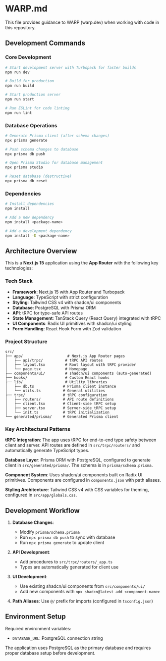# WARP.md

This file provides guidance to WARP (warp.dev) when working with code in this repository.

## Development Commands

### Core Development
```bash
# Start development server with Turbopack for faster builds
npm run dev

# Build for production
npm run build

# Start production server
npm run start

# Run ESLint for code linting
npm run lint
```

### Database Operations
```bash
# Generate Prisma client (after schema changes)
npx prisma generate

# Push schema changes to database
npx prisma db push

# Open Prisma Studio for database management
npx prisma studio

# Reset database (destructive)
npx prisma db reset
```

### Dependencies
```bash
# Install dependencies
npm install

# Add a new dependency
npm install <package-name>

# Add a development dependency
npm install -D <package-name>
```

## Architecture Overview

This is a **Next.js 15** application using the **App Router** with the following key technologies:

### Tech Stack
- **Framework**: Next.js 15 with App Router and Turbopack
- **Language**: TypeScript with strict configuration
- **Styling**: Tailwind CSS v4 with shadcn/ui components
- **Database**: PostgreSQL with Prisma ORM
- **API**: tRPC for type-safe API routes
- **State Management**: TanStack Query (React Query) integrated with tRPC
- **UI Components**: Radix UI primitives with shadcn/ui styling
- **Form Handling**: React Hook Form with Zod validation

### Project Structure
```
src/
├── app/                    # Next.js App Router pages
│   ├── api/trpc/          # tRPC API routes
│   ├── layout.tsx         # Root layout with tRPC provider
│   └── page.tsx           # Homepage
├── components/ui/         # shadcn/ui components (auto-generated)
├── hooks/                 # Custom React hooks
├── lib/                   # Utility libraries
│   ├── db.ts             # Prisma client instance
│   └── utils.ts          # General utilities
├── trpc/                 # tRPC configuration
│   ├── routers/          # API route definitions
│   ├── client.tsx        # Client-side tRPC setup
│   ├── server.tsx        # Server-side tRPC setup
│   └── init.ts           # tRPC initialization
└── generated/prisma/     # Generated Prisma client
```

### Key Architectural Patterns

**tRPC Integration**: The app uses tRPC for end-to-end type safety between client and server. API routes are defined in `src/trpc/routers/` and automatically generate TypeScript types.

**Database Layer**: Prisma ORM with PostgreSQL, configured to generate client in `src/generated/prisma/`. The schema is in `prisma/schema.prisma`.

**Component System**: Uses shadcn/ui components built on Radix UI primitives. Components are configured in `components.json` with path aliases.

**Styling Architecture**: Tailwind CSS v4 with CSS variables for theming, configured in `src/app/globals.css`.

## Development Workflow

1. **Database Changes**: 
   - Modify `prisma/schema.prisma`
   - Run `npx prisma db push` to sync with database
   - Run `npx prisma generate` to update client

2. **API Development**:
   - Add procedures to `src/trpc/routers/_app.ts`
   - Types are automatically generated for client use

3. **UI Development**:
   - Use existing shadcn/ui components from `src/components/ui/`
   - Add new components with `npx shadcn@latest add <component-name>`

4. **Path Aliases**: Use `@/` prefix for imports (configured in `tsconfig.json`)

## Environment Setup

Required environment variables:
- `DATABASE_URL`: PostgreSQL connection string

The application uses PostgreSQL as the primary database and requires proper database setup before development.
